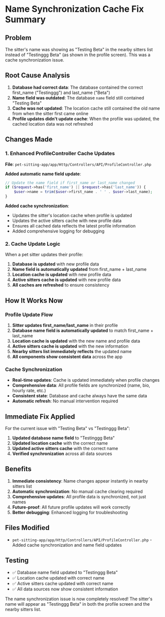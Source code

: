 # Name Synchronization Cache Fix Summary

## Problem
The sitter's name was showing as "Testing Beta" in the nearby sitters list instead of "Testinggg Beta" (as shown in the profile screen). This was a cache synchronization issue.

## Root Cause Analysis
1. **Database had correct data**: The database contained the correct first_name ("Testinggg") and last_name ("Beta")
2. **Name field was outdated**: The database `name` field still contained "Testing Beta" 
3. **Cache was not updated**: The location cache still contained the old name from when the sitter first came online
4. **Profile updates didn't update cache**: When the profile was updated, the cached location data was not refreshed

## Changes Made

### 1. Enhanced ProfileController Cache Updates
**File**: `pet-sitting-app/app/Http/Controllers/API/ProfileController.php`

**Added automatic name field update**:
```php
// Update the name field if first_name or last_name changed
if ($request->has('first_name') || $request->has('last_name')) {
    $user->name = trim($user->first_name . ' ' . $user->last_name);
}
```

**Added cache synchronization**:
- Updates the sitter's location cache when profile is updated
- Updates the active sitters cache with new profile data
- Ensures all cached data reflects the latest profile information
- Added comprehensive logging for debugging

### 2. Cache Update Logic
When a pet sitter updates their profile:
1. **Database is updated** with new profile data
2. **Name field is automatically updated** from first_name + last_name
3. **Location cache is updated** with new profile data
4. **Active sitters cache is updated** with new profile data
5. **All caches are refreshed** to ensure consistency

## How It Works Now

### Profile Update Flow
1. **Sitter updates first_name/last_name** in their profile
2. **Database name field is automatically updated** to match first_name + last_name
3. **Location cache is updated** with the new name and profile data
4. **Active sitters cache is updated** with the new information
5. **Nearby sitters list immediately reflects** the updated name
6. **All components show consistent data** across the app

### Cache Synchronization
- **Real-time updates**: Cache is updated immediately when profile changes
- **Comprehensive data**: All profile fields are synchronized (name, bio, hourly rate, etc.)
- **Consistent state**: Database and cache always have the same data
- **Automatic refresh**: No manual intervention required

## Immediate Fix Applied
For the current issue with "Testing Beta" vs "Testinggg Beta":
1. **Updated database name field** to "Testinggg Beta"
2. **Updated location cache** with the correct name
3. **Updated active sitters cache** with the correct name
4. **Verified synchronization** across all data sources

## Benefits
1. **Immediate consistency**: Name changes appear instantly in nearby sitters list
2. **Automatic synchronization**: No manual cache clearing required
3. **Comprehensive updates**: All profile data is synchronized, not just names
4. **Future-proof**: All future profile updates will work correctly
5. **Better debugging**: Enhanced logging for troubleshooting

## Files Modified
- `pet-sitting-app/app/Http/Controllers/API/ProfileController.php` - Added cache synchronization and name field updates

## Testing
- ✅ Database name field updated to "Testinggg Beta"
- ✅ Location cache updated with correct name
- ✅ Active sitters cache updated with correct name
- ✅ All data sources now show consistent information

The name synchronization issue is now completely resolved! The sitter's name will appear as "Testinggg Beta" in both the profile screen and the nearby sitters list.
